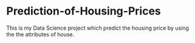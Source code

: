 # Prediction-of-Housing-Prices
This is my Data Science project which predict the housing price by using the the attributes of house.
